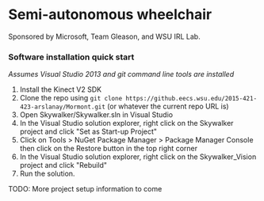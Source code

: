 # Semi-autonomous wheelchair
Sponsored by Microsoft, Team Gleason, and WSU IRL Lab.

### Software installation quick start 
*Assumes Visual Studio 2013 and git command line tools are installed*

1. Install the Kinect V2 SDK
2. Clone the repo using `git clone https://github.eecs.wsu.edu/2015-421-423-arslanay/Mormont.git` (or whatever the current repo URL is)
3. Open Skywalker/Skywalker.sln in Visual Studio
4. In the Visual Studio solution explorer, right click on the Skywalker project and click "Set as Start-up Project"
5. Click on Tools > NuGet Package Manager > Package Manager Console then click on the Restore button in the top right corner
6. In the Visual Studio solution explorer, right click on the Skywalker_Vision project and click "Rebuild"
7. Run the solution.


TODO: More project setup information to come
